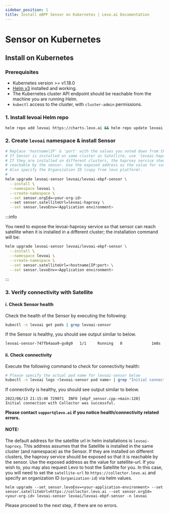 ```yaml
---
sidebar_position: 1
title: Install eBPF Sensor on Kubernetes | Levo.ai Documentation
---
```


# Sensor on Kubernetes

## Install on Kubernetes

### Prerequisites
- Kubernetes version >= v1.18.0
- [Helm v3](https://helm.sh/docs/intro/install/) installed and working.
- The Kubernetes cluster API endpoint should be reachable from the machine you are running Helm.
- `kubectl` access to the cluster, with `cluster-admin` permissions.

### 1. Install levoai Helm repo
```bash
helm repo add levoai https://charts.levo.ai && helm repo update levoai
```

### 2. Create `levoai` namespace & install Sensor
```bash
# Replace 'hostname|IP' & 'port' with the values you noted down from the Satellite install
# If Sensor is installed on same cluster as Satellite, use 'levoai-haproxy'
# If they are installed on different clusters, the haproxy service should be exposed so that it is
# reachable by the sensor. Use the exposed address as the value for satellite-url.
# Also specify the Organization ID (copy from levo platform).
#
helm upgrade levoai-sensor levoai/levoai-ebpf-sensor \
  --install \
  --namespace levoai \
  --create-namespace \
  --set sensor.orgId=<your-org-id>
  --set sensor.satelliteUrl=levoai-haproxy \
  --set sensor.levoEnv=<Application environment>
```

:::info

You need to expose the levoai-haproxy service so that sensor can reach satellite when it is installed 
in a different cluster; the installation command will be:

```bash
helm upgrade levoai-sensor levoai/levoai-ebpf-sensor \
  --install \
  --namespace levoai \
  --create-namespace \
  --set sensor.satelliteUrl=<hostname|IP:port> \
  --set sensor.levoEnv=<Application environment>
```

:::


### 3. Verify connectivity with Satellite

#### i. Check Sensor health

Check the health of the Sensor by executing the following:

```bash
kubectl -n levoai get pods | grep levoai-sensor
```                              
If the Sensor is healthy, you should see output similar to below.

```bash
levoai-sensor-747fb4aaa9-gv8g9   1/1     Running   0             1m8s
```

#### ii. Check connectivity

Execute the following command to check for connectivity health:

```bash
# Please specify the actual pod name for levoai-sensor below
kubectl -n levoai logs <levoai-sensor pod name> | grep "Initial connection with Collector"
```
If connectivity is healthy, you should see output similar to below.

```
2022/06/13 21:15:40 729071	INFO [ebpf_sensor.cpp->main:120]	Initial connection with Collector was successful.
```

**Please contact `support@levo.ai` if you notice health/connectivity related errors.**

#### NOTE:
The default address for the satellite url in helm installations is `levoai-haproxy`.
This address assumes that the Satellite is installed in the same cluster (and namespace) as the Sensor.
If they are installed on different clusters, the haproxy service should be exposed so that it is
reachable by the sensor. Use the exposed address as the value for satellite-url.
If you wish to, you may also request Levo to host the Satellite for you. In this case, you will need to set the
`satellite-url` to `https://collector.levo.ai` and specify an organization ID (`organization-id`) via helm values.

```shell
helm upgrade --set sensor.levoEnv=<your-application-environment> --set sensor.satelliteUrl=https://collector.levo.ai --set sensor.orgId=<your-org-id> levoai-sensor levoai/levoai-ebpf-sensor -n levoai
```

Please proceed to the next step, if there are no errors.

<br></br>
